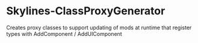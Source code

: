 # Skylines-ClassProxyGenerator
Creates proxy classes to support updating of mods at runtime that register types with AddComponent / AddUIComponent
